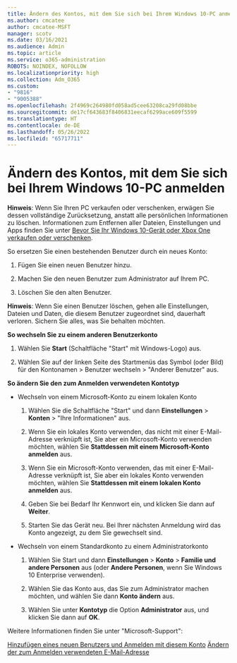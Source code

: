 ```yaml
---
title: Ändern des Kontos, mit dem Sie sich bei Ihrem Windows 10-PC anmelden
ms.author: cmcatee
author: cmcatee-MSFT
manager: scotv
ms.date: 03/16/2021
ms.audience: Admin
ms.topic: article
ms.service: o365-administration
ROBOTS: NOINDEX, NOFOLLOW
ms.localizationpriority: high
ms.collection: Adm_O365
ms.custom:
- "9816"
- "9005388"
ms.openlocfilehash: 2f4969c264980fd058ad5cee63208ca29fd08bbe
ms.sourcegitcommit: de17cf643683f8406831eecaf6299ace609f5599
ms.translationtype: HT
ms.contentlocale: de-DE
ms.lasthandoff: 05/26/2022
ms.locfileid: "65717711"
---
```

# <a name="change-the-account-you-use-to-sign-in-to-your-windows-10-pc"></a>Ändern des Kontos, mit dem Sie sich bei Ihrem Windows 10-PC anmelden

**Hinweis**: Wenn Sie Ihren PC verkaufen oder verschenken, erwägen Sie dessen vollständige Zurücksetzung, anstatt alle persönlichen Informationen zu löschen. Informationen zum Entfernen aller Dateien, Einstellungen und Apps finden Sie unter [Bevor Sie Ihr Windows 10-Gerät oder Xbox One verkaufen oder verschenken](https://support.microsoft.com/help/10547/microsoft-account-selling-gifting-windows-10-device-xbox-one).

So ersetzen Sie einen bestehenden Benutzer durch ein neues Konto:

1. Fügen Sie einen neuen Benutzer hinzu.

1. Machen Sie den neuen Benutzer zum Administrator auf Ihrem PC.

1. Löschen Sie den alten Benutzer.

**Hinweis**: Wenn Sie einen Benutzer löschen, gehen alle Einstellungen, Dateien und Daten, die diesem Benutzer zugeordnet sind, dauerhaft verloren. Sichern Sie alles, was Sie behalten möchten.

**So wechseln Sie zu einem anderen Benutzerkonto**

1. Wählen Sie **Start** (Schaltfläche "Start" mit Windows-Logo) aus. 

1. Wählen Sie auf der linken Seite des Startmenüs das Symbol (oder Bild) für den Kontonamen > Benutzer wechseln > "Anderer Benutzer" aus.

**So ändern Sie den zum Anmelden verwendeten Kontotyp**

- Wechseln von einem Microsoft-Konto zu einem lokalen Konto

    1. Wählen Sie die Schaltfläche "Start" und dann **Einstellungen** > **Konten** > "Ihre Informationen" aus.

    1. Wenn Sie ein lokales Konto verwenden, das nicht mit einer E-Mail-Adresse verknüpft ist, Sie aber ein Microsoft-Konto verwenden möchten, wählen Sie **Stattdessen mit einem Microsoft-Konto anmelden** aus.

    1. Wenn Sie ein Microsoft-Konto verwenden, das mit einer E-Mail-Adresse verknüpft ist, Sie aber ein lokales Konto verwenden möchten, wählen Sie **Stattdessen mit einem lokalen Konto anmelden** aus.

    1. Geben Sie bei Bedarf Ihr Kennwort ein, und klicken Sie dann auf **Weiter**.

    1. Starten Sie das Gerät neu. Bei Ihrer nächsten Anmeldung wird das Konto angezeigt, zu dem Sie gewechselt sind.

- Wechseln von einem Standardkonto zu einem Administratorkonto

    1. Wählen Sie Start und dann **Einstellungen** > **Konto** > **Familie und andere Personen** aus (oder **Andere Personen**, wenn Sie Windows 10 Enterprise verwenden).

    1. Wählen Sie das Konto aus, das Sie zum Administrator machen möchten, und wählen Sie dann **Konto ändern** aus.

    1. Wählen Sie unter **Kontotyp** die Option **Administrator** aus, und klicken Sie dann auf **OK**.

Weitere Informationen finden Sie unter "Microsoft-Support":

[Hinzufügen eines neuen Benutzers und Anmelden mit diesem Konto](https://support.microsoft.com/windows/add-or-remove-accounts-on-your-pc-104dc19f-6430-4b49-6a2b-e4dbd1dcdf32)
[Ändern der zum Anmelden verwendeten E-Mail-Adresse](https://support.microsoft.com/account-billing/change-the-email-address-or-phone-number-for-your-microsoft-account-761a662d-8032-88f4-03f3-c9ba8ba0e00b)
